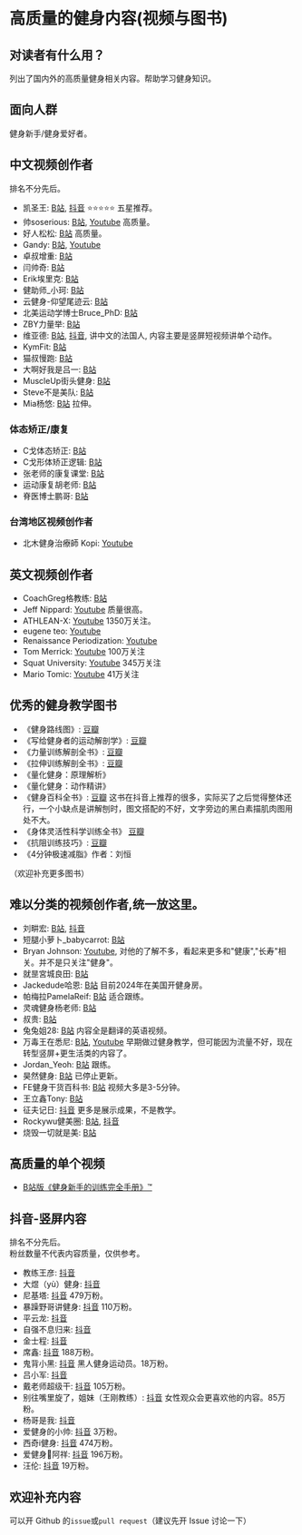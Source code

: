 # 高质量的健身内容(视频与图书)

## 对读者有什么用？
列出了国内外的高质量健身相关内容。帮助学习健身知识。  

## 面向人群
健身新手/健身爱好者。  


## 中文视频创作者
排名不分先后。

- 凯圣王: [B站](https://space.bilibili.com/2100737396/video), [抖音](https://www.douyin.com/user/MS4wLjABAAAAjnKGbRiPmA8tqEn8WAWSqr89M7HQhpxsJdXdgM6bebf2c9pxX4GRBWG9I6GmppEA) ⭐⭐⭐⭐⭐ 五星推荐。
- 帅soserious: [B站](https://space.bilibili.com/66391032/video), [Youtube](https://www.youtube.com/@shuaisoserious/videos) 高质量。
- 好人松松: [B站](https://space.bilibili.com/2078781964/video) 高质量。
- Gandy: [B站](https://space.bilibili.com/378067652/video), [Youtube](https://www.youtube.com/@gandy2748/videos)
- 卓叔增重: [B站](https://space.bilibili.com/22423090/video)
- 闫帅奇: [B站](https://space.bilibili.com/434378423/video)
- Erik埃里克: [B站](https://space.bilibili.com/23640791/video)
- 健助师_小珂: [B站](https://space.bilibili.com/330325021/video)
- 云健身-仰望尾迹云: [B站](https://space.bilibili.com/1879203169/video)
- 北美运动学博士Bruce_PhD: [B站](https://space.bilibili.com/1387592680/video)
- ZBY力量举: [B站](https://space.bilibili.com/236094881/video)
- 维亚德: [B站](https://space.bilibili.com/1745356376/video), [抖音](https://www.douyin.com/user/MS4wLjABAAAAfasLItGfE2JlNCp1I68JVtv4M5P0IMKfcxqt7bCgO44), 讲中文的法国人, 内容主要是竖屏短视频讲单个动作。
- KymFit: [B站](https://space.bilibili.com/18143977/video)
- 猫叔慢跑: [B站](https://space.bilibili.com/13716885/video)
- 大啊好我是吕一: [B站](https://space.bilibili.com/109590605/video)
- MuscleUp街头健身: [B站](https://space.bilibili.com/260509354/video)
- Steve不是美队: [B站](https://space.bilibili.com/2507562/video)
- Mia杨悠: [B站](https://space.bilibili.com/1109822091/video) 拉伸。

### 体态矫正/康复
- C戈体态矫正: [B站](https://space.bilibili.com/489117797/video)
- C戈形体矫正逻辑: [B站](https://space.bilibili.com/288606363/video)
- 张老师的康复课堂: [B站](https://space.bilibili.com/1160603797/video)
- 运动康复胡老师: [B站](https://space.bilibili.com/402136145/video)
- 脊医博士鹏哥: [B站](https://space.bilibili.com/408907896/video)

### 台湾地区视频创作者
- 北木健身治療師 Kopi: [Youtube](https://www.youtube.com/@beiimu/videos)


## 英文视频创作者
- CoachGreg格教练: [B站](https://space.bilibili.com/1070980577/video)
- Jeff Nippard: [Youtube](https://www.youtube.com/@JeffNippard) 质量很高。
- ATHLEAN-X: [Youtube](https://www.youtube.com/@athleanx) 1350万关注。
- eugene teo: [Youtube](https://www.youtube.com/@coacheugeneteo/videos)
- Renaissance Periodization: [Youtube](https://www.youtube.com/@RenaissancePeriodization)
- Tom Merrick: [Youtube](https://www.youtube.com/@BodyweightWarrior/videos) 100万关注
- Squat University: [Youtube](https://www.youtube.com/@SquatUniversity/videos) 345万关注
- Mario Tomic: [Youtube](https://www.youtube.com/@MarioTomicOfficial/videos) 41万关注


## 优秀的健身教学图书
- 《健身路线图》: [豆瓣](https://book.douban.com/subject/36193374/)
- 《写给健身者的运动解剖学》: [豆瓣](https://book.douban.com/subject/36383532/)
- 《力量训练解剖全书》: [豆瓣](https://book.douban.com/subject/35619733/)
- 《拉伸训练解剖全书》: [豆瓣](https://book.douban.com/subject/36539840/)
- 《量化健身：原理解析》
- 《量化健身：动作精讲》
- 《健身百科全书》: [豆瓣](https://book.douban.com/subject/36581433/) 这书在抖音上推荐的很多，实际买了之后觉得整体还行，一个小缺点是讲解刨时，图文搭配的不好，文字旁边的黑白素描肌肉图用处不大。
- 《身体灵活性科学训练全书》 [豆瓣](https://book.douban.com/subject/35534561/)
- 《抗阻训练技巧》: [豆瓣](https://book.douban.com/subject/36519750/)
- 《4分钟极速减脂》作者：刘恒

（欢迎补充更多图书）


## 难以分类的视频创作者,统一放这里。

- 刘畊宏: [B站](https://space.bilibili.com/516314775/video), [抖音](https://www.douyin.com/user/MS4wLjABAAAASwhiL0bRi1X_zs7UhAIO2udbD1F_XKrsJMOaukl1Io4?vid=7337206216893959434)
- 短腿小萝卜_babycarrot: [B站](https://space.bilibili.com/349219867/video)
- Bryan Johnson: [Youtube](https://www.youtube.com/@BryanJohnson), 对他的了解不多，看起来更多和"健康","长寿"相关。并不是只关注"健身"。
- 就昰宮城良田: [B站](https://space.bilibili.com/385529979/video)
- Jackedude哈恩: [B站](https://space.bilibili.com/430769865/video) 目前2024年在美国开健身房。
- 帕梅拉PamelaReif: [B站](https://space.bilibili.com/604003146/video) 适合跟练。
- 灵魂健身杨老师: [B站](https://space.bilibili.com/16419172/video)
- 叔贵: [B站](https://space.bilibili.com/1531707/video)
- 兔兔姐28: [B站](https://space.bilibili.com/12333557/video) 内容全是翻译的英语视频。
- 万毒王在悉尼: [B站](https://space.bilibili.com/594893550/video), [Youtube](https://www.youtube.com/@wanduwang/videos) 早期做过健身教学，但可能因为流量不好，现在转型竖屏+更生活类的内容了。
- Jordan_Yeoh: [B站](https://space.bilibili.com/1367637650?spm_id_from=333.337.search-card.all.click) 跟练。
- 昊然健身: [B站](https://space.bilibili.com/399888740/video) 已停止更新。
- FE健身干货百科书: [B站](https://space.bilibili.com/34782728/video) 视频大多是3-5分钟。
- 王立鑫Tony: [B站](https://space.bilibili.com/486682064/video)
- 征夫记日: [抖音](https://www.douyin.com/user/MS4wLjABAAAAwn0qrOd-560sxQp0rbgEd3ZwJ6sqSswuWWIxq96RbQ1ZTDTWem8B4aMfMTQ_CHGS) 更多是展示成果，不是教学。
- Rockywu健美圈: [B站](https://space.bilibili.com/1276328145/video), [抖音](https://www.douyin.com/user/MS4wLjABAAAAx9DPMNzkbJPUiVl7ilkjTFFjHHLRRhutTxeWpjqg0Ak)
- 烧毁一切就是美: [B站](https://space.bilibili.com/1024129080/video) 

## 高质量的单个视频
- [B站版《健身新手的训练完全手册》™](https://www.bilibili.com/video/BV1Hk4y187jF/?spm_id_from=333.999.0.0&vd_source=b62a010489c78c6b1355911db71527bc) 


## 抖音-竖屏内容
排名不分先后。  
粉丝数量不代表内容质量，仅供参考。  

- 教练王彦: [抖音](https://www.douyin.com/user/MS4wLjABAAAANL0wV0bWWjo_qI9FiSF5DYtumNI_Ru9DLg4C8yfWBX8?vid=7337203579708575003)
- 大煜（yù）健身: [抖音](https://www.douyin.com/user/MS4wLjABAAAA5pCnwYMo7ku9VatArsmedr1faKbT07gbFBX6bSZQ5rg)
- 尼基塔: [抖音](https://www.douyin.com/user/MS4wLjABAAAA0y6GHgR3h5Qc7LsdoENBds3YrNlpdHCxCrHprorloC8) 479万粉。
- 暴躁野哥讲健身: [抖音](https://www.douyin.com/user/MS4wLjABAAAAi9ofAl28XjZis_DX9EHXzUcmFzQNxw-mkYdUlxrvwqo-jQ4CS2vLn67MGvJrWCJi) 110万粉。
- 平云龙: [抖音](https://www.douyin.com/user/MS4wLjABAAAA-rR3eZAlgTeF0auoIeEc6F5ZNSIm0A38whpWDZtez0w)
- 自强不息归来: [抖音](https://www.douyin.com/user/MS4wLjABAAAAYdFkMeGeCcdQy1_xMAmFliVqdwFz2RVMB38V3g9lDJc)
- 金士程: [抖音](https://www.douyin.com/user/MS4wLjABAAAA9tXy09iTw4cp8GNBT0HCwZ_-rbHOrlQlxhw5FZKHrSw)
- 席鑫: [抖音](https://www.douyin.com/user/MS4wLjABAAAAqJahTvivbb6IiAXo2ZVzpLzULH7X3weZX0ob1hncD5Y) 188万粉。
- 鬼背小黑: [抖音](https://www.douyin.com/user/MS4wLjABAAAAlasluTSlkZF-RAQhHdeatNMItdynOTwxPh3KDJzcFmk) 黑人健身运动员。18万粉。
- 吕小军: [抖音](https://www.douyin.com/user/MS4wLjABAAAAh72VGGPFMtwgcU3OWtyt9cphvbel04BUkTwC_usP1yw)
- 戴老师超级干: [抖音](https://www.douyin.com/user/MS4wLjABAAAAH0yRCa-uBPywIzrBBLDgLeuFziBrIJrCqKk1Atx0CPU?vid=7337257689677942051) 105万粉。
- 别往嘴里旋了，姐妹（王刚教练）: [抖音](https://www.douyin.com/user/MS4wLjABAAAAW8gdAt1r2BM6L5OxMsPmp6bNkrtlp6sm3n2eTMqPkXgm6QFhVSq4AA-0zvs_3BZn?vid=7336334398494625064) 女性观众会更喜欢他的内容。85万粉。
- 杨哥是我: [抖音](https://www.douyin.com/user/MS4wLjABAAAA_JhWqklK7F0f21-jarxqnwXKO3AqSIWlHYm1IJyEkdg?vid=7328108445528313125)
- 爱健身的小帅: [抖音](https://www.douyin.com/user/MS4wLjABAAAAtBnzQj35lDIdY6CVHGDbWTXUBApvHqXh7DqEKV88C9fXRdLXRnJxtRLNxnEi6Gag) 3万粉。
- 西奇i健身: [抖音](https://www.douyin.com/user/MS4wLjABAAAAKuK9tPMPsmTkx1IO5risLyyO-cVpWqTsPDGxQ1Sf2JcuiJp81OWjQudlCnUOFJnk) 474万粉。
- 爱健身💪阿祥: [抖音](https://www.douyin.com/user/MS4wLjABAAAAkV2697wTZ5k_i7pWDK4RLshqmssimnKtaKLSJ6BeNlo) 196万粉。
- 汪伦: [抖音](https://www.douyin.com/user/MS4wLjABAAAAj72V0SzSL8EIow2mbrngYJXThZwMWiJU8YPRBbXfuAWn7MZ7MVqmmOs74IInvSyA) 19万粉。


<!-- 
## 知名人物
- 陈康: [抖音](https://www.douyin.com/user/MS4wLjABAAAAB9pbYfq9pm6yX_CYkyHyaneW5ST9bCbtHomL0RJK2T0)

### 本列表不收录搞笑,抽象,生活类,有争议,以及其他与健身教学完全无关的内容，例子:
- 马哥巨离谱: [B站](https://space.bilibili.com/298054634/video) 转型到拍短剧了。
- 吴彦祖秃顶版: [B站](https://space.bilibili.com/411379495/video) 人很有实力，但是整天拍吃汉堡的视频，可能50个视频里夹一个正经健身教学，信息密度太低，喜欢看乐子的可以关注，正经学习的不推荐。
- 常熟阿诺: 不要花任何时间了解其人其事，浪费你的时间。
- 街健呆木头
- 麦蔻: [抖音](https://www.douyin.com/user/MS4wLjABAAAABEWvGuCuE0dm3SkJ4ypAif3LdeUZkJxyxqj9vph51vs70kEZVzSbPwTYG77fTU3L)
- 李亚强: [抖音](https://www.douyin.com/user/MS4wLjABAAAAcwX9HB3fKZSL7xfRP2MhH4zsk_QADgPGLXM4GeY_S4Q)
- 鹿晨辉: [抖音](https://www.douyin.com/user/MS4wLjABAAAA_eO0pf-jsN-J_AYRcbgAyWsOO5STIziSFlBPyJIusjo)
- PT健身华哥: [抖音](https://www.douyin.com/user/MS4wLjABAAAAsXNghwdTOenKchYb-LdYmoB5ouq9WB1AYKyDyIZGmQ-QrJUZJPxHEgOI32plz-hI)
- 昆图斯
- 李维刚: [抖音](https://www.douyin.com/user/MS4wLjABAAAAVFKSxWhh1QJvhwhVJ8I97fGr94EPqXQCAauayzifMxE)
- 周六野Zoey: 貌似此人有一定争议，具体细节我不清楚。
- 韩小四AprilHan [B站](https://space.bilibili.com/369750017/video)
- 嘴哥 [抖音](https://www.douyin.com/user/MS4wLjABAAAAiB6GcfTolyVWY_xlrzOMsgnibS8SdNB3ATDKVCj4TV0)
- 鸽武缘
-->

## 欢迎补充内容
可以开 Github 的`issue`或`pull request`（建议先开 Issue 讨论一下）